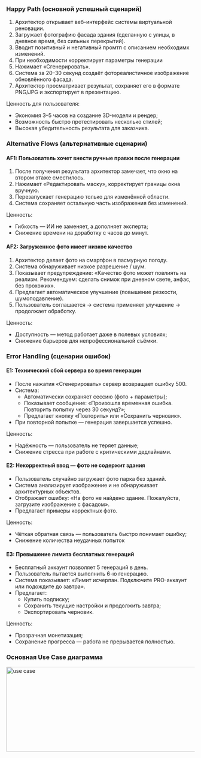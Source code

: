 ### Happy Path (основной успешный сценарий)

1. Архитектор открывает веб-интерфейс системы виртуальной реновации.
2. Загружает фотографию фасада здания (сделанную с улицы, в дневное время, без сильных перекрытий).
3. Вводит позитивный и негативный промтп с описанием необходимх изменений.
4. При необходимости корректирует параметры генерации
5. Нажимает «Сгенерировать».
6. Система за 20–30 секунд создаёт фотореалистичное изображение обновлённого фасада.
7. Архитектор просматривает результат, сохраняет его в формате PNG/JPG и экспортирует в презентацию.

Ценность для пользователя:
  - Экономия 3–5 часов на создание 3D-модели и рендер;
  - Возможность быстро протестировать несколько стилей;
  - Высокая убедительность результата для заказчика.


### Alternative Flows (альтернативные сценарии)
#### AF1: Пользователь хочет внести ручные правки после генерации

1. После получения результата архитектор замечает, что окно на втором этаже сместилось.
2. Нажимает «Редактировать маску», корректирует границы окна вручную.
3. Перезапускает генерацию только для изменённой области.
4. Система сохраняет остальную часть изображения без изменений.

Ценность:
  - Гибкость — ИИ не заменяет, а дополняет эксперта;
  - Снижение времени на доработку с часов до минут.

#### AF2: Загруженное фото имеет низкое качество

1. Архитектор делает фото на смартфон в пасмурную погоду.
2. Система обнаруживает низкое разрешение / шум.
3. Показывает предупреждение: «Качество фото может повлиять на реализм. Рекомендуем: сделать снимок при дневном свете, анфас, без прохожих».
4. Предлагает автоматическое улучшение (повышение резкости, шумоподавление).
5. Пользователь соглашается → система применяет улучшение → продолжает обработку.

Ценность:
  - Доступность — метод работает даже в полевых условиях;
  - Снижение барьеров для непрофессиональной съёмки.

### Error Handling (сценарии ошибок)
#### E1: Технический сбой сервера во время генерации
- После нажатия «Сгенерировать» сервер возвращает ошибку 500.
- Система:
    - Автоматически сохраняет сессию (фото + параметры);
    - Показывает сообщение: «Произошла временная ошибка. Повторить попытку через 30 секунд?»;
    - Предлагает кнопку «Повторить» или «Сохранить черновик».
- При повторной попытке — генерация завершается успешно.

Ценность:
- Надёжность — пользователь не теряет данные;
- Снижение стресса при работе с критическими дедлайнами.

#### E2: Некорректный ввод — фото не содержит здания
- Пользователь случайно загружает фото парка без зданий.
- Система анализирует изображение и не обнаруживает архитектурных объектов.
- Отображает ошибку: «На фото не найдено здание. Пожалуйста, загрузите изображение с фасадом».
- Предлагает примеры корректных фото.

Ценность:
- Чёткая обратная связь — пользователь быстро понимает ошибку;
- Снижение количества неудачных попыток

#### E3: Превышение лимита бесплатных генераций
- Бесплатный аккаунт позволяет 5 генераций в день.
- Пользователь пытается выполнить 6-ю генерацию.
- Система показывает: «Лимит исчерпан. Подключите PRO-аккаунт или подождите до завтра».
- Предлагает:
    - Купить подписку;
    - Сохранить текущие настройки и продолжить завтра;
    - Экспортировать черновик.
 
Ценность:
- Прозрачная монетизация;
- Сохранение прогресса — работа не прерывается полностью.

### Основная Use Case диаграмма
<img width="1688" height="226" alt="use case" src="https://github.com/user-attachments/assets/b50ffc78-7bf2-4cac-805c-90998d653ad1" />
